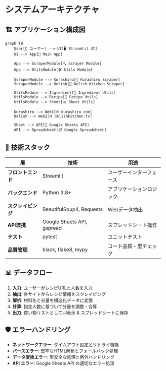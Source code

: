 # システムアーキテクチャ

## 🏗️ アプリケーション構成図

```mermaid
graph TB
    User[👤 ユーザー] --> UI[🖥️ Streamlit UI]
    UI --> App[📱 Main App]
    
    App --> ScraperModule[🔍 Scraper Module]
    App --> UtilsModule[🛠️ Utils Module]
    
    ScraperModule --> Kurashiru[📄 Kurashiru Scraper]
    ScraperModule --> Delish[📄 Delish Kitchen Scraper]
    
    UtilsModule --> Ingredient[🥗 Ingredient Utils]
    UtilsModule --> Recipe[📖 Recipe Utils]
    UtilsModule --> Sheet[📊 Sheet Utils]
    
    Kurashiru --> Web1[🌐 kurashiru.com]
    Delish --> Web2[🌐 delishkitchen.tv]
    
    Sheet --> API[🔗 Google Sheets API]
    API --> Spreadsheet[📋 Google Spreadsheet]
```

## 🔧 技術スタック

| 層 | 技術 | 用途 |
|---|---|---|
| **フロントエンド** | Streamlit | ユーザーインターフェース |
| **バックエンド** | Python 3.8+ | アプリケーションロジック |
| **スクレイピング** | BeautifulSoup4, Requests | Webデータ抽出 |
| **API連携** | Google Sheets API, gspread | スプレッドシート操作 |
| **テスト** | pytest | ユニットテスト |
| **品質管理** | black, flake8, mypy | コード品質・型チェック |

## 📊 データフロー

1. **入力**: ユーザーがレシピURLと人数を入力
2. **抽出**: 各サイトからレシピ情報をスクレイピング
3. **解析**: 材料名と分量を構造化データに変換
4. **計算**: 指定人数に基づいて分量を調整・合算
5. **出力**: 買い物リストとしてUI表示 & スプレッドシートに保存

## 🛡️ エラーハンドリング

- **ネットワークエラー**: タイムアウト設定とリトライ機能
- **パースエラー**: 堅牢なHTML解析とフォールバック処理
- **データ変換エラー**: 型安全な処理と例外ハンドリング
- **API エラー**: Google Sheets API の適切なエラー処理
